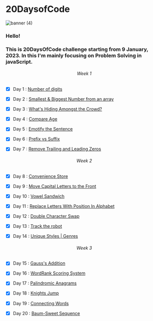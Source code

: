 # 20DaysofCode

![banner (4)](https://user-images.githubusercontent.com/109837813/211257761-da64e7d5-cf9a-4a1c-aefb-84e7ab282635.png)


### Hello! 
### This is __20DaysOfCode__ challenge starting from 9 January, 2023.  In this I'm mainly focusing on **Problem Solving in javaScript**.

<h6 id="week-1" align="center">Week 1</h6>

* [x] Day 1 : [Number of digits](https://github.com/Mus1ak/20DaysofCode/tree/main/Days/Day%201)

* [x] Day 2 : [Smallest & Biggest Number from an array](https://github.com/Mus1ak/20DaysofCode/tree/main/Days/Day%202)

* [x] Day 3 : [What's Hiding Amongst the Crowd?](https://github.com/Mus1ak/20DaysofCode/tree/main/Days/Day%203)

* [x] Day 4 : [Compare Age](https://github.com/Mus1ak/20DaysofCode/tree/main/Days/Day%204)

* [x] Day 5 : [Emotify the Sentence](https://github.com/Mus1ak/20DaysofCode/tree/main/Days/Day%205)

* [x] Day 6 : [Prefix vs Suffix](https://github.com/Mus1ak/20DaysofCode/tree/main/Days/Day%206)

* [x] Day 7 : [Remove Trailing and Leading Zeros](https://github.com/Mus1ak/20DaysofCode/tree/main/Days/Day%207)
<h6 id="week-2" align="center">Week 2</h6>

* [x] Day 8 : [Convenience Store](https://github.com/Mus1ak/20DaysofCode/tree/main/Days/Day%208)

* [x] Day 9 : [Move Capital Letters to the Front](https://github.com/Mus1ak/20DaysofCode/tree/main/Days/Day%209)

* [x] Day 10 : [Vowel Sandwich](https://github.com/Mus1ak/20DaysofCode/tree/main/Days/Day%2010)

* [x] Day 11 : [Replace Letters With Position In Alphabet](https://github.com/Mus1ak/20DaysofCode/tree/main/Days/Day%2011)

* [x] Day 12 : [Double Character Swap](https://github.com/Mus1ak/20DaysofCode/tree/main/Days/Day%2012)

* [x] Day 13 : [Track the robot](https://github.com/Mus1ak/20DaysofCode/tree/main/Days/Day%2013)

* [x] Day 14 : [Unique Styles | Genres](https://github.com/Mus1ak/20DaysofCode/tree/main/Days/Day%2014)
<h6 id="week-3" align="center">Week 3</h6>

* [x] Day 15 : [Gauss's Addition](https://github.com/Mus1ak/20DaysofCode/tree/main/Days/Day%2015)

* [x] Day 16 : [WordRank Scoring System](https://github.com/Mus1ak/20DaysofCode/tree/main/Days/Day%2016)

* [x] Day 17 : [Palindromic Anagrams](https://github.com/Mus1ak/20DaysofCode/tree/main/Days/Day%2017)

* [x] Day 18 : [Knights Jump](https://github.com/Mus1ak/20DaysofCode/tree/main/Days/Day%2018)

* [x] Day 19 : [Connecting Words](https://github.com/Mus1ak/20DaysofCode/tree/main/Days/Day%2019)

* [x] Day 20 : [Baum-Sweet Sequence](https://github.com/Mus1ak/20DaysofCode/tree/main/Days/Day%2020)
